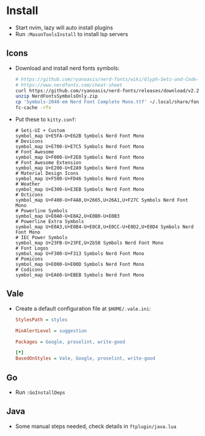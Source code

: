 # Install

- Start nvim, lazy will auto install plugins
- Run `:MasonToolsInstall` to install lsp servers

## Icons

- Download and install nerd fonts symbols:

  ```bash
  # https://github.com/ryanoasis/nerd-fonts/wiki/Glyph-Sets-and-Code-Points
  # https://www.nerdfonts.com/cheat-sheet
  curl https://github.com/ryanoasis/nerd-fonts/releases/download/v2.2.2/NerdFontsSymbolsOnly.zip
  unzip NerdFontsSymbolsOnly.zip
  cp 'Symbols-2048-em Nerd Font Complete Mono.ttf' ~/.local/share/fonts/
  fc-cache -rfv
  ```

- Put these to `kitty.conf`:

  ```
  # Seti-UI + Custom
  symbol_map U+E5FA-U+E62B Symbols Nerd Font Mono
  # Devicons
  symbol_map U+E700-U+E7C5 Symbols Nerd Font Mono
  # Font Awesome
  symbol_map U+F000-U+F2E0 Symbols Nerd Font Mono
  # Font Awesome Extension
  symbol_map U+E200-U+E2A9 Symbols Nerd Font Mono
  # Material Design Icons
  symbol_map U+F500-U+FD46 Symbols Nerd Font Mono
  # Weather
  symbol_map U+E300-U+E3EB Symbols Nerd Font Mono
  # Octicons
  symbol_map U+F400-U+F4A8,U+2665,U+26A1,U+F27C Symbols Nerd Font Mono
  # Powerline Symbols
  symbol_map U+E0A0-U+E0A2,U+E0B0-U+E0B3
  # Powerline Extra Symbols
  symbol_map U+E0A3,U+E0B4-U+E0C8,U+E0CC-U+E0D2,U+E0D4 Symbols Nerd Font Mono
  # IEC Power Symbols
  symbol_map U+23FB-U+23FE,U+2b58 Symbols Nerd Font Mono
  # Font Logos
  symbol_map U+F300-U+F313 Symbols Nerd Font Mono
  # Pomicons
  symbol_map U+E000-U+E00D Symbols Nerd Font Mono
  # Codicons
  symbol_map U+EA60-U+EBEB Symbols Nerd Font Mono
  ```

## Vale

- Create a default configuration file at `$HOME/.vale.ini`:

  ```ini
  StylesPath = styles

  MinAlertLevel = suggestion

  Packages = Google, proselint, write-good

  [*]
  BasedOnStyles = Vale, Google, proselint, write-good
  ```

## Go

- Run `:GoInstallDeps`

## Java

- Some manual steps needed, check details in `ftplugin/java.lua`
